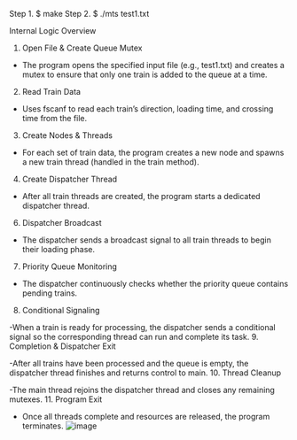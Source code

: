 Step 1. $ make
Step 2. $ ./mts test1.txt

Internal Logic Overview
1. Open File & Create Queue Mutex

- The program opens the specified input file (e.g., test1.txt) and creates a mutex to ensure that only one train is added to the queue at a time.
2. Read Train Data

- Uses fscanf to read each train’s direction, loading time, and crossing time from the file.
3. Create Nodes & Threads

- For each set of train data, the program creates a new node and spawns a new train thread (handled in the train method).
4. Create Dispatcher Thread

- After all train threads are created, the program starts a dedicated dispatcher thread.
6. Dispatcher Broadcast

- The dispatcher sends a broadcast signal to all train threads to begin their loading phase.
7. Priority Queue Monitoring

- The dispatcher continuously checks whether the priority queue contains pending trains.
8. Conditional Signaling

-When a train is ready for processing, the dispatcher sends a conditional signal so the corresponding thread can run and complete its task.
9. Completion & Dispatcher Exit

-After all trains have been processed and the queue is empty, the dispatcher thread finishes and returns control to main.
10. Thread Cleanup

-The main thread rejoins the dispatcher thread and closes any remaining mutexes.
11. Program Exit

- Once all threads complete and resources are released, the program terminates.
![image](https://github.com/user-attachments/assets/f683459d-5a87-4d42-b427-2b1146ce19f6)
